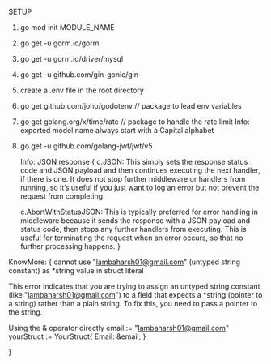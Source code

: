 SETUP 
1. go mod init MODULE_NAME

2. go get -u gorm.io/gorm
3. go get -u gorm.io/driver/mysql
4. go get -u github.com/gin-gonic/gin

5. create a .env file in the root directory
6. go get github.com/joho/godotenv // package to lead env variables
7. go get golang.org/x/time/rate // package to handle the rate limit
   Info: exported model name always start with a Capital alphabet
8. go get -u github.com/golang-jwt/jwt/v5

   Info: JSON response {
    c.JSON: This simply sets the response status code and JSON payload and then continues executing the next handler, if there is one. It does not stop further middleware or handlers from running, so it’s useful if you just want to log an error but not prevent the request from completing.

    c.AbortWithStatusJSON: This is typically preferred for error handling in middleware because it sends the response with a JSON payload and status code, then stops any further handlers from executing. This is useful for terminating the request when an error occurs, so that no further processing happens.
   }

KnowMore: {
cannot use "lambaharsh01@gmail.com" (untyped string constant) as *string value in struct literal

This error indicates that you are trying to assign an untyped string constant (like "lambaharsh01@gmail.com") to a field that expects a *string (pointer to a string) rather than a plain string. To fix this, you need to pass a pointer to the string.

Using the & operator directly
email := "lambaharsh01@gmail.com"
yourStruct := YourStruct{
    Email: &email,
}

}

